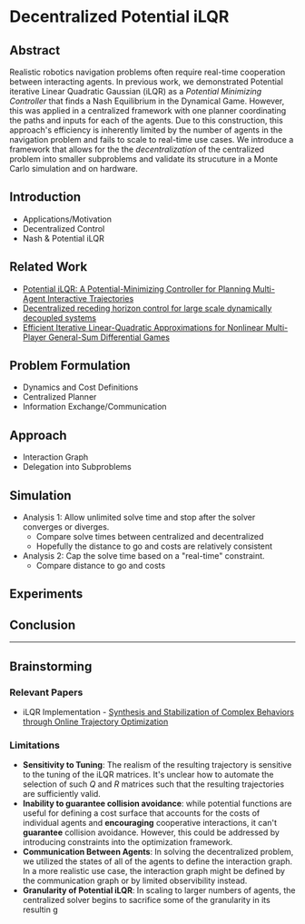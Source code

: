 # Decentralized Potential iLQR

## Abstract

Realistic robotics navigation problems often require real-time cooperation between
interacting agents. In previous work, we demonstrated Potential iterative Linear
Quadratic Gaussian (iLQR) as a _Potential Minimizing Controller_ that finds a Nash
Equilibrium in the Dynamical Game. However, this was applied in a centralized framework
with one planner coordinating the paths and inputs for each of the agents. Due to this
construction, this approach's efficiency is inherently limited by the number of agents
in the navigation problem and fails to scale to real-time use cases. We introduce a
framework that allows for the the _decentralization_ of the centralized problem into
smaller subproblems and validate its strucuture in a Monte Carlo simulation and on
hardware.

## Introduction

- Applications/Motivation
- Decentralized Control
- Nash & Potential iLQR

## Related Work

- [Potential iLQR: A Potential-Minimizing Controller for Planning Multi-Agent Interactive Trajectories](https://arxiv.org/pdf/2107.04926.pdf)
- [Decentralized receding horizon control for large scale dynamically decoupled systems](https://www.sciencedirect.com/science/article/pii/S0005109806003049)
- [Efficient Iterative Linear-Quadratic Approximations for Nonlinear Multi-Player General-Sum Differential Games](https://arxiv.org/abs/1909.04694)

## Problem Formulation

- Dynamics and Cost Definitions
- Centralized Planner
- Information Exchange/Communication

## Approach

- Interaction Graph
- Delegation into Subproblems

## Simulation

- Analysis 1: Allow unlimited solve time and stop after the solver converges or diverges.
  - Compare solve times between centralized and decentralized
  - Hopefully the distance to go and costs are relatively consistent
- Analysis 2: Cap the solve time based on a "real-time" constraint.
  - Compare distance to go and costs

## Experiments

[//]: # (Randy)

## Conclusion

_______________________________________________________________________________________

## Brainstorming

### Relevant Papers

- iLQR Implementation - [Synthesis and Stabilization of Complex Behaviors through Online Trajectory Optimization](https://homes.cs.washington.edu/~todorov/papers/TassaIROS12.pdf)

### Limitations

- **Sensitivity to Tuning**: The realism of the resulting trajectory is sensitive to the
  tuning of the iLQR matrices. It's unclear how to automate the selection of such $Q$
  and $R$ matrices such that the resulting trajectories are sufficiently valid.
- **Inability to guarantee collision avoidance**: while potential functions are useful
  for defining a cost surface that accounts for the costs of individual agents and
  **encouraging** cooperative interactions, it can't **guarantee** collision avoidance.
  However, this could be addressed by introducing constraints into the optimization
  framework.
- **Communication Between Agents**: In solving the decentralized problem, we utilized
  the states of all of the agents to define the interaction graph. In a more realistic
  use case, the interaction graph might be defined by the communication graph or by
  limited observibility instead.
- **Granularity of Potential iLQR**: In scaling to larger numbers of agents, the centralized
  solver begins to sacrifice some of the granularity in its resultin g
